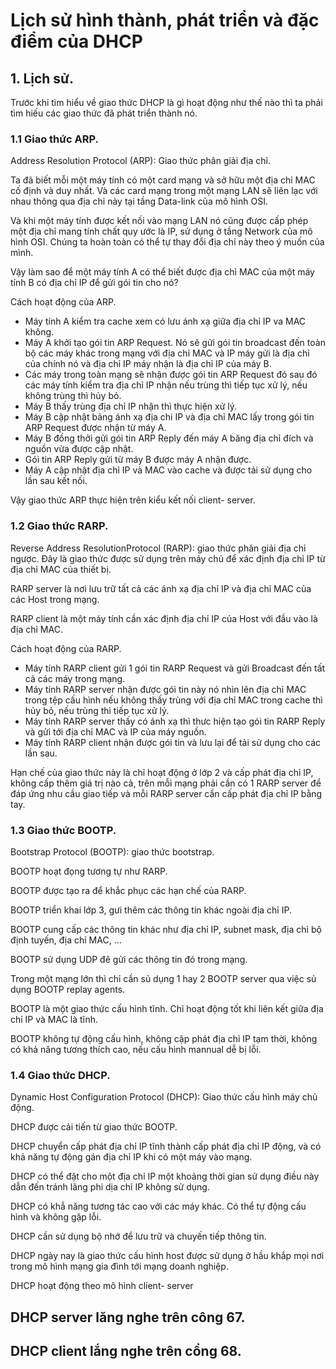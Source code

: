 # Lịch sử hình thành, phát triển và đặc điểm của DHCP

## 1. Lịch sử.

Trước khi tìm hiểu về giao thức DHCP là gì hoạt động như thế nào thì ta phải tìm hiếu các giao thức đã phát triển thành nó.

### 1.1 Giao thức ARP.

Address Resolution Protocol (ARP): Giao thức phân giải địa chỉ.

Ta đã biết mỗi một máy tính có một card mạng và sở hữu một địa chỉ MAC cố định và duy nhất. Và các card mạng trong một mạng LAN sẽ liên lạc với nhau thông qua địa chỉ này tại tầng Data-link của mô hình OSI.

Và khi một máy tính được kết nối vào mạng LAN nó cũng được cấp phép một địa chỉ mang tính chất quy ước là IP, sử dụng ở tầng Network của mô hình OSI. Chúng ta hoàn toàn có thể tự thay đổi địa chỉ này theo ý muốn của mình. 

Vậy làm sao để một máy tính A có thể biết được địa chỉ MAC của một máy tính B có địa chỉ IP để gửi gói tin cho nó?

Cách hoạt động của ARP.
- Máy tính A kiểm tra cache xem có lưu ánh xạ giữa địa chỉ IP va MAC không.
- Máy A khởi tạo gói tin ARP Request. Nó sẽ gửi  gói tin broadcast đến toàn bộ các máy khác trong mạng với địa chỉ MAC và IP máy gửi là địa chỉ của chính nó và địa chỉ IP máy nhận là địa chỉ IP của máy B.
- Các máy trong toàn mạng sẽ nhận được gói tin ARP Request đó sau đó các máy tính kiểm tra địa chỉ IP nhận nếu trùng thì tiếp tục xử lý, nếu không trùng thì hủy bỏ.
- Máy B thấy trùng địa chỉ IP nhận thì thực hiện xử lý.
- Máy B  cập nhật bảng ánh xạ địa chi IP và địa chỉ MAC lấy trong gói tin ARP Request được nhận từ máy A.
- Máy B đồng thởi gửi gói tin ARP Reply đến máy A băng địa chỉ đích và nguồn vừa được cập nhật.
- Gói tin ARP Reply gửi từ máy B được máy A nhận được.
- Máy A cập nhật địa chỉ IP và MAC vào cache và được tái sử dụng cho lần sau kết nối.

Vậy giao thức ARP thực hiện trên kiểu kết nối client- server.

### 1.2 Giao thức RARP.

Reverse Address ResolutionProtocol (RARP): giao thức phân giải địa chỉ ngược.
Đây là giao thức được sử dụng trên máy chủ để xác định địa chỉ IP từ  địa chỉ MAC của thiết bị.

RARP server là nơi lưu trữ tất cả các ánh xạ địa chỉ IP và địa chỉ MAC của các Host  trong mạng.

RARP client là một máy tính cần xác định địa chỉ IP của Host với đầu vào là địa chỉ MAC.

Cách hoạt động của RARP.
- Máy tính RARP client gửi 1 gói tin RARP Request và gửi Broadcast đến tất cả các máy trong mạng.
- Máy tính RARP server nhận được gói tin này nó nhìn lên địa chỉ MAC trong tệp cấu hình nếu không thấy trùng với địa chỉ MAC trong cache thì hủy bỏ, nếu trùng thì tiếp tục xử lý.
- Máy tính RARP server thấy có ánh xạ thì thưc hiện tạo gói tin RARP Reply và gửi tới địa chỉ MAC và IP của máy nguồn.
- Máy tính RARP client nhận được gói tin và lưu lại để tải sử dụng cho các lần sau.

Hạn chế của giao thức này là chỉ hoạt động ở lớp 2 và cấp phát địa chỉ IP, không cấp thêm giá trị nào cả, trên mỗi mạng phải cần có 1 RARP server để đáp ứng nhu cầu giao tiếp và mỗi RARP server cần cấp phát địa chỉ IP bằng tay.

### 1.3 Giao thức BOOTP.

Bootstrap Protocol (BOOTP): giao thức bootstrap.

BOOTP hoạt đọng tương tự như RARP.

BOOTP được tạo ra để khắc phục các hạn chế của RARP.

BOOTP triển khai lớp 3, gưi thêm các thông tin khác ngoài địa chỉ IP.

BOOTP cung cấp các thông tin khác như địa chỉ IP, subnet mask, địa chỉ bộ định tuyến, địa chỉ MAC, ...

BOOTP sử dụng UDP đê gửi các thông tin đó trong mạng.
 
Trong một mạng lớn thì chỉ cần sủ dụng 1 hay 2 BOOTP server qua việc sủ dụng BOOTP replay agents.

BOOTP là một giao thức cấu hình tĩnh. Chỉ hoạt động tốt khi liên kết giữa địa chỉ IP và MAC là tĩnh.

BOOTP không tự động cấu hình, không cập phát địa chỉ IP tạm thời, không có khả năng tương thích cao, nếu cấu hình mannual dễ bị lỗi.

### 1.4 Giao thức DHCP.

Dynamic Host Configuration Protocol (DHCP): Giao thức cấu hình máy chủ động.

DHCP được cải tiến từ giao thức BOOTP.

DHCP chuyển cấp phát địa chỉ IP tĩnh thành cấp phát địa chỉ IP động, và có khả năng tự động gán địa chỉ IP khi có một máy vào mạng.

DHCP có thể đặt cho một địa chỉ IP một khoảng thời gian sử dụng điều này dẫn đến tránh lãng phi dịa chỉ IP không sử dụng.

DHCP có khẳ năng tương tác cao với các máy khác. Có thể tự động cấu hình và không gặp lỗi.

DHCP cần sử dụng bộ nhớ để lưu trữ và chuyến tiếp thông tin.

DHCP ngày nay là giao thức cấu hình host được sử dụng ở hầu khắp mọi nơi trong mô hình mạng gia đình tới mạng doanh nghiệp.

DHCP hoạt động theo mô hình client- server

## DHCP server lăng nghe trên công 67. 
## DHCP client lắng nghe trên cổng 68.

